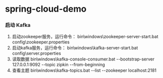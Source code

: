 # spring-cloud-demo

### 启动 Kafka
1. 启动zookeeper服务，运行命令： bin\windows\zookeeper-server-start.bat config\zookeeper.properties
2. 启动kafka服务，运行命令： bin\windows\kafka-server-start.bat config\server.properties
3. 读取数据 bin\windows\kafka-console-consumer.bat --bootstrap-server 127.0.0.1:9092 --topic zipkin --from-beginning
4. 查看主题 bin\windows\kafka-topics.bat --list --zookeeper localhost:2181 